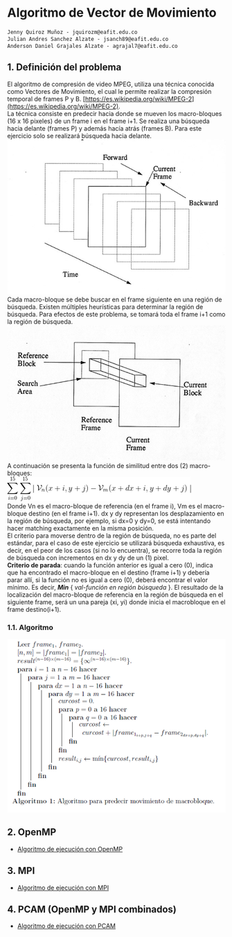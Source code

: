 # Algoritmo de Vector de Movimiento

```
Jenny Quiroz Muñoz - jquirozm@eafit.edu.co
Julian Andres Sanchez Alzate - jsanch89@eafit.edu.co
Anderson Daniel Grajales Alzate - agrajal7@eafit.edu.co
```

## 1. Definición del problema

El algoritmo de compresión de video MPEG, utiliza una técnica conocida como Vectores de Movimiento, el cual le permite realizar la compresión temporal de frames P y B. [https://es.wikipedia.org/wiki/MPEG-2](https://es.wikipedia.org/wiki/MPEG-2). \
La técnica consiste en predecir hacia donde se mueven los macro-bloques (16 x 16 pixeles) de un frame i en el frame i+1. Se realiza una búsqueda hacia delante (frames P) y además hacía atrás (frames B). Para este ejercicio solo se realizará búsqueda hacia delante. \
![Macrobloque1](macrobloque1.jpg) \
Cada macro-bloque se debe buscar en el frame siguiente en una región de búsqueda. Existen múltiples heurísticas para determinar la región de búsqueda. Para efectos de este problema, se tomará toda el frame i+1 como la región de búsqueda. \
![Macrobloque2](macrobloque2.jpg) \
A continuación se presenta la función de similitud entre dos (2) macro-bloques: \
![Equacion1](equacion1.gif) \
Donde Vn  es el macro-bloque de referencia (en el frame i), Vm es el macro-bloque destino (en el frame i+1). dx y dy representan los desplazamiento en la región de búsqueda, por ejemplo, si dx=0 y dy=0, se está intentando hacer matching exactamente en la misma posición. \
El criterio para moverse dentro de la región de búsqueda, no es parte del estándar, para el caso de este ejercicio se utilizará búsqueda exhaustiva, es decir, en el peor de los casos (si no lo encuentra), se recorre toda la región de búsqueda con incrementos en dx y dy de un (1) pixel. \
<b>Criterio de parada</b>: cuando la función anterior es igual a cero (0), indica que ha encontrado el macro-bloque en el destino (frame i+1) y debería parar allí, si la función no es igual a cero (0), deberá encontrar el valor mínimo. Es decir, <b><i>Min</i></b> { <i>val-función en región búsqueda</i> }.
El resultado de la localización del macro-bloque de referencia en la región de búsqueda en el siguiente frame, será un una pareja (xi, yi) donde inicia el macrobloque en el frame destino(i+1).
### 1.1. Algoritmo
![Algoritmo](algoritmo.png)
## 2. OpenMP
* [Algoritmo de ejecución con OpenMP](openmp.md)
## 3. MPI
* [Algoritmo de ejecución con MPI](mpi.md)
## 4. PCAM (OpenMP y MPI combinados) 
* [Algoritmo de ejecución con PCAM](pcam.md)

